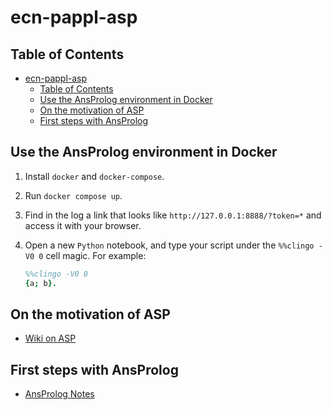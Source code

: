 # ecn-pappl-asp

## Table of Contents

- [ecn-pappl-asp](#ecn-pappl-asp)
  - [Table of Contents](#table-of-contents)
  - [Use the AnsProlog environment in Docker](#use-the-ansprolog-environment-in-docker)
  - [On the motivation of ASP](#on-the-motivation-of-asp)
  - [First steps with AnsProlog](#first-steps-with-ansprolog)

## Use the AnsProlog environment in Docker

1. Install `docker` and `docker-compose`.
2. Run `docker compose up`.
3. Find in the log a link that looks like `http://127.0.0.1:8888/?token=*` and access it with your browser.
4. Open a new `Python` notebook, and type your script under the `%%clingo -V0 0` cell magic. For example:

   ```prolog
   %%clingo -V0 0
   {a; b}.
   ```

## On the motivation of ASP

- [Wiki on ASP](https://en.wikipedia.org/wiki/Answer_set_programming)

## First steps with AnsProlog

- [AnsProlog Notes](https://www.cs.cmu.edu/~cmartens/asp-notes.pdf)
